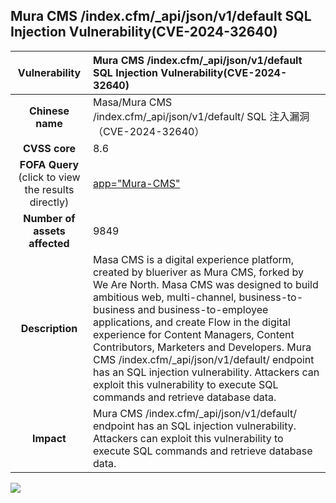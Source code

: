 
## 		Mura CMS /index.cfm/_api/json/v1/default SQL Injection Vulnerability(CVE-2024-32640)

|   **Vulnerability**  | 	Mura CMS /index.cfm/_api/json/v1/default SQL Injection Vulnerability(CVE-2024-32640) |
| :----:   | :-----|
|  **Chinese name**  |	Masa/Mura CMS /index.cfm/_api/json/v1/default/ SQL 注入漏洞（CVE-2024-32640） |
| **CVSS core**  | 	8.6 |
| **FOFA Query**  (click to view the results directly)| [	app="Mura-CMS"](https://en.fofa.info/result?qbase64=Ym9keT0iTXVyYSBDTVMiIHx8IGhlYWRlcj0iTXVyYSBDTVMiIHx8IGJhbm5lcj0iTXVyYSBDTVMi)|
| **Number of assets affected**  | 		9849 |
| **Description**  | Masa CMS is a digital experience platform, created by blueriver as Mura CMS, forked by We Are North. Masa CMS was designed to build ambitious web, multi-channel, business-to-business and business-to-employee applications, and create Flow in the digital experience for Content Managers, Content Contributors, Marketers and Developers.&nbsp;Mura CMS /index.cfm/_api/json/v1/default/ endpoint has an SQL injection vulnerability. Attackers can exploit this vulnerability to execute SQL commands and retrieve database data.|
| **Impact** | 		Mura CMS /index.cfm/_api/json/v1/default/ endpoint has an SQL injection vulnerability. Attackers can exploit this vulnerability to execute SQL commands and retrieve database data.|

![](https://s3.bmp.ovh/imgs/2024/05/15/e3c7cf8ea979ae28.gif)
